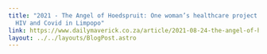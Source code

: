 ```yaml
---
title: "2021 - The Angel of Hoedspruit: One woman’s healthcare project tackles
  HIV and Covid in Limpopo"
link: https://www.dailymaverick.co.za/article/2021-08-24-the-angel-of-hoedspruit-one-womans-healthcare-project-tackles-hiv-and-covid-in-limpopo/
layout: ../../layouts/BlogPost.astro
---
```

